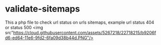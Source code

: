 # validate-sitemaps
This a php file to check url status on urls sitemaps, example  url status 404 or status 500
<img src"https://cloud.githubusercontent.com/assets/5267218/22718215/b9206fd6-ed64-11e6-9fd2-6fa09d38b44d.PNG"/>

